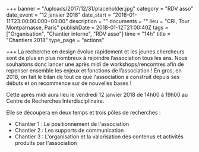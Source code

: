 +++
banner = "/uploads/2017/12/31/placeholder.jpg"
category = "RDV asso"
date_event = "12 janvier 2018"
date_start = "2018-01-11T23:00:00.000+00:00"
description = ""
documents = ""
lieu = "CRI, Tour Montparnasse, Paris"
publishDate = 2018-01-12T21:00:40Z
tags = ["Organisation", "Chantier interne", "RDV asso"]
time = "14h"
title = "Chantiers 2018"
type_page = "actions"

+++
La recherche en design évolue rapidement et les jeunes chercheurs sont de plus en plus nombreux à rejoindre l’association tous les ans. Nous souhaitons donc lancer une après midi de workshops/rencontres afin de repenser ensemble les enjeux et fonctions de l’association ! En gros, en 2018, on fait le bilan de tout ce que l'association a construit depuis ses débuts et on recommence sur de nouvelles bases !

Cette après midi aura lieu le vendredi 12 janvier 2018 de 14h00 à 19h00 au Centre de Recherches Interdisciplinaire.

Elle se découpera en deux temps et trois pôles de recherches :

* Chantier 1 : Le positionnement de l'association
* Chantier 2 : Les supports de communication
* Chantier 3 : L'organisation et la valorisation des contenus et activités produits par l'association